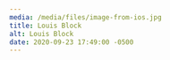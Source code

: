 ```yaml
---
media: /media/files/image-from-ios.jpg
title: Louis Block
alt: Louis Block
date: 2020-09-23 17:49:00 -0500
---
```

